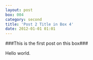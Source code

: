 ```yaml
---
layout: post
box: 004
category: second
title: 'Post 2 Title in Box 4'
date: 2012-01-01 01:01
---
```

###This is the first post on this box###

Hello world.


